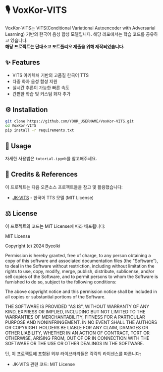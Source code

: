 # 🎙️ VoxKor-VITS

VoxKor-VITS는 VITS(Conditional Variational Autoencoder with Adversarial Learning) 기반의 한국어 음성 합성 모델입니다. 해당 레포에서는 학습 코드를 공유하고 있습니다.<br>
**해당 프로젝트는 단대소고 포트폴리오 제출을 위해 제작되었습니다.**

## ✨ Features
- VITS 아키텍처 기반의 고품질 한국어 TTS
- 다중 화자 음성 합성 지원
- 실시간 추론이 가능한 빠른 속도
- 간편한 학습 및 커스텀 화자 추가

## ⚙️ Installation
```bash
git clone https://github.com/YOUR_USERNAME/VoxKor-VITS.git
cd VoxKor-VITS
pip install -r requirements.txt
```

## 🚀 Usage
자세한 사용법은 `tutorial.ipynb`를 참고해주세요.

## 🙏 Credits & References
이 프로젝트는 다음 오픈소스 프로젝트들을 참고 및 활용했습니다:

- [JK-VITS](https://github.com/kdrkdrkdr/JK-VITS) - 한국어 TTS 모델 (MIT License)

## ⚖️ License
이 프로젝트의 코드는 MIT License에 따라 배포됩니다:

MIT License

Copyright (c) 2024 Byeolki

Permission is hereby granted, free of charge, to any person obtaining a copy
of this software and associated documentation files (the "Software"), to deal
in the Software without restriction, including without limitation the rights
to use, copy, modify, merge, publish, distribute, sublicense, and/or sell
copies of the Software, and to permit persons to whom the Software is
furnished to do so, subject to the following conditions:

The above copyright notice and this permission notice shall be included in all
copies or substantial portions of the Software.

THE SOFTWARE IS PROVIDED "AS IS", WITHOUT WARRANTY OF ANY KIND, EXPRESS OR
IMPLIED, INCLUDING BUT NOT LIMITED TO THE WARRANTIES OF MERCHANTABILITY,
FITNESS FOR A PARTICULAR PURPOSE AND NONINFRINGEMENT. IN NO EVENT SHALL THE
AUTHORS OR COPYRIGHT HOLDERS BE LIABLE FOR ANY CLAIM, DAMAGES OR OTHER
LIABILITY, WHETHER IN AN ACTION OF CONTRACT, TORT OR OTHERWISE, ARISING FROM,
OUT OF OR IN CONNECTION WITH THE SOFTWARE OR THE USE OR OTHER DEALINGS IN THE
SOFTWARE.

단, 이 프로젝트에 포함된 외부 라이브러리들은 각각의 라이센스를 따릅니다:
- JK-VITS 관련 코드: MIT License
